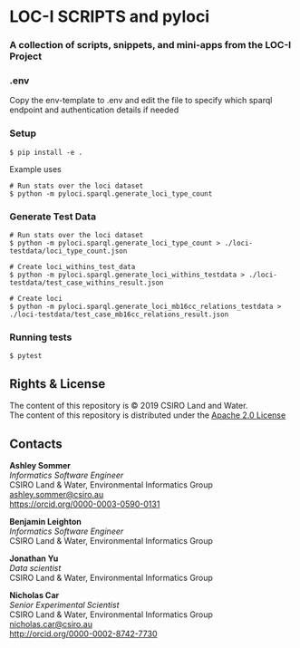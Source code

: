 # LOC-I SCRIPTS and pyloci

### A collection of scripts, snippets, and mini-apps from the LOC-I Project

### .env

Copy the env-template to .env and edit the file to specify which sparql endpoint
and authentication details if needed

### Setup

```
$ pip install -e .
```

Example uses
```
# Run stats over the loci dataset
$ python -m pyloci.sparql.generate_loci_type_count 
```

### Generate Test Data
```
# Run stats over the loci dataset
$ python -m pyloci.sparql.generate_loci_type_count > ./loci-testdata/loci_type_count.json

# Create loci_withins_test_data
$ python -m pyloci.sparql.generate_loci_withins_testdata > ./loci-testdata/test_case_withins_result.json

# Create loci
$ python -m pyloci.sparql.generate_loci_mb16cc_relations_testdata > ./loci-testdata/test_case_mb16cc_relations_result.json
```

### Running tests
```
$ pytest
```


## Rights & License
The content of this repository is &copy; 2019 CSIRO Land and Water.  
The content of this repository is distributed under the [Apache 2.0 License](https://www.apache.org/licenses/LICENSE-2.0)

## Contacts

**Ashley Sommer**  
*Informatics Software Engineer*  
CSIRO Land & Water, Environmental Informatics Group  
<ashley.sommer@csiro.au>  
<https://orcid.org/0000-0003-0590-0131>  


**Benjamin Leighton**  
*Informatics Software Engineer*  
CSIRO Land & Water, Environmental Informatics Group  

**Jonathan Yu**  
*Data scientist*  
CSIRO Land & Water, Environmental Informatics Group  


**Nicholas Car**  
*Senior Experimental Scientist*  
CSIRO Land & Water, Environmental Informatics Group  
<nicholas.car@csiro.au>  
<http://orcid.org/0000-0002-8742-7730>  

